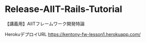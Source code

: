 # Release-AIIT-Rails-Tutorial
【講義用】AIITフレームワーク開発特論

HerokuデプロイURL
https://kentony-fw-lesson1.herokuapp.com/
